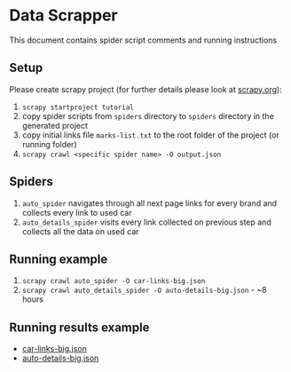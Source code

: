 # Data Scrapper

This document contains spider script comments and running instructions

## Setup

Please create scrapy project (for further details please look at [scrapy.org](https://docs.scrapy.org/en/latest/intro/tutorial.html#creating-a-project)):
1. `scrapy startproject tutorial`
1. copy spider scripts from `spiders` directory to `spiders` directory in the generated project
1. copy initial links file `marks-list.txt` to the root folder of the project (or running folder)
1. `scrapy crawl <specific spider name> -O output.json`

## Spiders

1. `auto_spider` navigates through all next page links for every brand and collects every link to used car
1. `auto_details_spider` visits every link collected on previous step and collects all the data on used car

## Running example

1. `scrapy crawl auto_spider -O car-links-big.json`
1. `scrapy crawl auto_details_spider -O auto-details-big.json` - ~8 hours

## Running results example

- [car-links-big.json](https://github.com/volkovs/data-science-colabs/raw/main/05_choosing_auto/scrapper/car-links-big.json.zip)
- [auto-details-big.json](https://github.com/volkovs/data-science-colabs/raw/main/05_choosing_auto/scrapper/auto-details-big.json.zip)

 